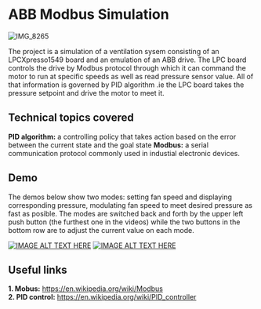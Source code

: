 # ABB Modbus Simulation
![IMG_8265](https://user-images.githubusercontent.com/12455851/55266059-c02ed980-5283-11e9-92b1-9f2d4de2fefe.jpg)

The project is a simulation of a ventilation sysem consisting of an LPCXpresso1549 board and an emulation of an ABB drive.
The LPC board controls the drive by Modbus protocol through which it can command the motor to run at specific speeds as well as
read pressure sensor value. All of that information is governed by PID algorithm .ie the LPC board takes the pressure setpoint and drive
the motor to meet it.

## Technical topics covered
**PID algorithm:** a controlling policy that takes action based on the error between the current state and the goal state
**Modbus:** a serial communication protocol commonly used in industial electronic devices.


## Demo

The demos below show two modes: setting fan speed and displaying corresponding pressure, modulating fan speed to meet desired pressure
as fast as posible. The modes are switched back and forth by the upper left push button (the furthest one in the videos) while the two buttons
in the bottom row are to adjust the current value on each mode.<br/>

[![IMAGE ALT TEXT HERE](https://img.youtube.com/vi/w_OgqJI0uC8/0.jpg)](https://www.youtube.com/embed/w_OgqJI0uC8?start=0&end=90)
[![IMAGE ALT TEXT HERE](https://img.youtube.com/vi/s1ySed8BaQ0/0.jpg)](https://www.youtube.com/watch?v=s1ySed8BaQ0)

## Useful links
**1. Mobus:** https://en.wikipedia.org/wiki/Modbus<br/>
**2. PID control:** https://en.wikipedia.org/wiki/PID_controller
